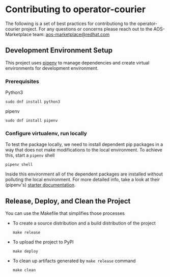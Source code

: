 # Contributing to operator-courier
The following is a set of best practices for contributiong to the operator-courier project. For any questions or concerns please reach out to the AOS-Marketplace team: <aos-marketplace@redhat.com>

## Development Environment Setup
This project uses [pipenv](https://github.com/pypa/pipenv) to manage dependencies and create virtual environments for development environment.

### Prerequisites
Python3

`sudo dnf install python3`

pipenv

`sudo dnf install pipenv`

### Configure virtualenv, run locally
To test the package locally, we need to install dependent pip packages in a way that does not make modifications to the local environment. To achieve this, start a `pipenv` shell

`pipenv shell`

Inside this environment all of the dependent packages are installed without polluting the local environment. For more detailed info, take a look at their (pipenv's) [starter documentation](https://pipenv.readthedocs.io/en/latest/).

## Release, Deploy, and Clean the Project

You can use the Makefile that simplifies those processes

- To create a source distribution and a build distribution of the project

  `make release`

- To upload the project to PyPI

  `make deploy`
  
- To clean up artifacts generated by `make release` command

  `make clean`
